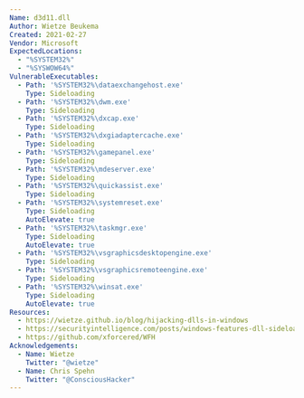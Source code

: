 ```yaml
---
Name: d3d11.dll
Author: Wietze Beukema
Created: 2021-02-27
Vendor: Microsoft
ExpectedLocations:
  - "%SYSTEM32%"
  - "%SYSWOW64%"
VulnerableExecutables:
  - Path: '%SYSTEM32%\dataexchangehost.exe'
    Type: Sideloading
  - Path: '%SYSTEM32%\dwm.exe'
    Type: Sideloading
  - Path: '%SYSTEM32%\dxcap.exe'
    Type: Sideloading
  - Path: '%SYSTEM32%\dxgiadaptercache.exe'
    Type: Sideloading
  - Path: '%SYSTEM32%\gamepanel.exe'
    Type: Sideloading
  - Path: '%SYSTEM32%\mdeserver.exe'
    Type: Sideloading
  - Path: '%SYSTEM32%\quickassist.exe'
    Type: Sideloading
  - Path: '%SYSTEM32%\systemreset.exe'
    Type: Sideloading
    AutoElevate: true
  - Path: '%SYSTEM32%\taskmgr.exe'
    Type: Sideloading
    AutoElevate: true
  - Path: '%SYSTEM32%\vsgraphicsdesktopengine.exe'
    Type: Sideloading
  - Path: '%SYSTEM32%\vsgraphicsremoteengine.exe'
    Type: Sideloading
  - Path: '%SYSTEM32%\winsat.exe'
    Type: Sideloading
    AutoElevate: true
Resources:
  - https://wietze.github.io/blog/hijacking-dlls-in-windows
  - https://securityintelligence.com/posts/windows-features-dll-sideloading/
  - https://github.com/xforcered/WFH
Acknowledgements:
  - Name: Wietze
    Twitter: "@wietze"
  - Name: Chris Spehn
    Twitter: "@ConsciousHacker"
---
```



